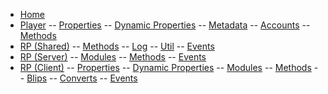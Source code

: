 - [Home](/)
- [Player](player.md)
-- [Properties](player.md?id=properties)
-- [Dynamic Properties](player.md?id=dynamic-properties)
-- [Metadata](player.md?id=metadata)
-- [Accounts](player.md?id=accounts)
-- [Methods](player.md?id=methods)
- [RP (Shared)](rp_shared.md)
-- [Methods](rp_shared.md?id=rp)
-- [Log](rp_shared.md?id=log)
-- [Util](rp_shared.md?id=util)
-- [Events](rp_shared.md?id=events)
- [RP (Server)](rp_server.md)
-- [Modules](rp_server.md?id=modules)
-- [Methods](rp_server.md?id=rp)
-- [Events](rp_server.md?id=events)
- [RP (Client)](rp_client.md)
-- [Properties](rp_client.md?id=properties)
-- [Dynamic Properties](rp_client.md?id=dynamic-properties)
-- [Modules](rp_client.md?id=modules)
-- [Methods](rp_client.md?id=rp)
-- [Blips](rp_client.md?id=blips)
-- [Converts](rp_client.md?id=converts)
-- [Events](rp_client.md?id=events)